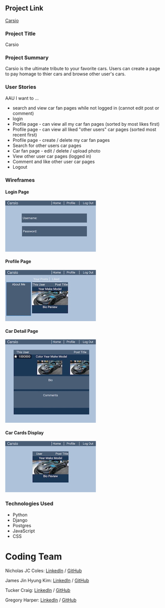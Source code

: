 ## Project Link

<a href="http://carsio.herokuapp.com/" target="_blank">Carsio</a>

### Project Title

Carsio

### Project Summary

Carsio is the ultimate tribute to your favorite cars. Users can create a page to pay homage to thier cars and browse other user's cars.

### User Stories

AAU I want to ...

- search and view car fan pages while not logged in (cannot edit post or comment)
- login
- Profile page - can view all my car fan pages (sorted by most likes first)
- Profile page - can view all liked "other users" car pages (sorted most recent first)
- Profile page - create / delete my car fan pages
- Search for other users car pages
- Car fan page - edit / delete / upload photo
- View other user car pages (logged in)
- Comment and like other user car pages
- Logout

### Wireframes

#### Login Page

![Image of login page wireframe](main_app/static/images/login.jpeg)

#### Profile Page

![Image of profile page wireframe](main_app/static/images/profile.jpeg)

#### Car Detail Page

![Image of car detail page wireframe](main_app/static/images/car_page.jpeg)

#### Car Cards Display

![Image of car card display wireframe](main_app/static/images/car_card.jpeg)

### Technologies Used

- Python
- Django
- Postgres
- JavaScript
- CSS

# Coding Team

Nicholas JC Coles: <a href="https://www.linkedin.com/in/nicholas-jc-coles-314495a6/" target="_blank">LinkedIn</a> / <a href="https://github.com/jcoles1155" target="_blank">GitHub</a>

James Jin Hyung Kim: <a href="https://www.linkedin.com/in/jinhkim87/" target="_blank">LinkedIn</a> / <a href="https://github.com/jinhkim87" target="_blank">GitHub</a>

Tucker Craig: <a href="https://www.linkedin.com/in/tucker-m-craig/" target="_blank">LinkedIn</a> / <a href="https://github.com/TuckTuckC" target="_blank">GitHub</a>

Gregory Harper: <a href="https://www.linkedin.com/in/gregory-harper-71592067/" target="_blank">LinkedIn</a> / <a href="https://github.com/gharper235" target="_blank">GitHub</a>
